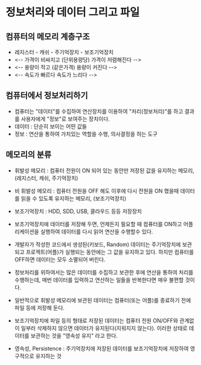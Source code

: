 # 정보처리와 데이터 그리고 파일

## 컴퓨터의 메모리 계층구조
* 레지스터 - 캐쉬 - 주기억장치 - 보조기억장치
* <-- 가격이 비싸지고    (단위용량당)     가격이 저렴해진다 -->
* <-- 용량이 작고        (같은가격)       용량이 커진다 -->
* <-- 속도가 빠르다                       속도가 느리다 -->

## 컴퓨터에서 정보처리하기
* 컴퓨터는 "데이터"를 수집하여 연산장치를 이용하여 "처리(정보처리)"를 하고 결과를 사용자에게 "정보"로 보여주는 장치이다.
* 데이터 : 단순히 보이는 어떤 값들
* 정보 : 연산을 통하여 가치있는 역할을 수행, 의사결정을 하는 도구

## 메모리의 분류
* 휘발성 메모리 : 컴퓨터 전원이 ON 되어 있는 동안만 저장된 값을 유지하는 메모리, (레지스터, 캐쉬, 주기억장치)
* 비 휘발성 메모리 : 컴퓨터 전원을 OFF 해도 이후에 다시 전원을 ON 했을때 데이터를 읽을 수 있도록 유지하는 메모리, (보조기억장치)

* 보조기억장치 : HDD, SDD, USB, 클라우드 등등 저장장치
* 보조기억장치에 데이터를 저장해 두면, 언제든지 필요할 때 컴퓨터를 ON하고 어플리케이션을 실행하여 데이터를 다시 읽어 연산을 수행할수 있다.

* 개발자가 작성한 코드에서 생성된(키보드, Random) 데이터는 주기억장치에 보관되고 프로젝트(어플)가 실행되는 동안에는 그 값을 유지하고 있다. 하지만 컴퓨터를 OFF하면 데이터는 모두 소멸되어 버린다.

* 정보처리를 위하여서는 많은 데이터를 수집하고 보관한 후에 연산을 통하여 처리를 수행하는데, 매번 데이터를 입력하고 연산하는 일들을 반복한다면 매우 불편할 것이다.

* 일반적으로 휘발성 메모리에 보관된 데이터는 컴퓨터(또는 어플)를 종료하기 전에 파일 등에 저장해 둔다.

* 보조기억장치에 파일 등의 형태로 저장된 데이터는 컴퓨터 전원 ON/OFF와 관계없이 일부러 삭제하지 않으면 데이터가 유지된다(지워지지 않는다). 이러한 상태로 데이터를 보관하는 것을 "영속성 유지" 라고 한다.

* 영속성, Persistence : 주기억장치에 저장된 데이터를 보조기억장치에 저장하여 영구적으로 유지하는 것